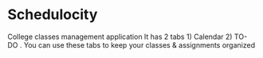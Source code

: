 # Schedulocity
College classes management application
It has 2 tabs 1) Calendar 2) TO- DO .
You can use these tabs to keep your classes & assignments organized
